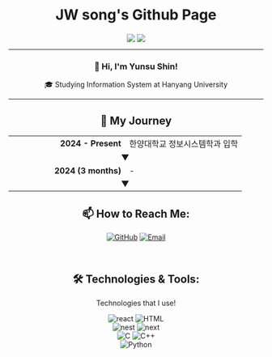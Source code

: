 <h1 align="center">JW song's Github Page</h1>

<p align="center">
  <img align='center' src="http://mazandi.herokuapp.com/api?handle=jwsong0595&theme=cold">
  <img align='center' src="http://mazassumnida.wtf/api/v2/generate_badge?boj=jwsong0595">
</p>
<div align="center">   
  <hr>
  <h3>👋 Hi, I'm Yunsu Shin!</h3>
  
  <p>🎓 Studying Information System at Hanyang University</p>
  <hr>
    <h2 align="center">🚀 My Journey</h2>
  <table>
    <tr>
      <td width="50%" align="right"><strong>2024 - Present</strong></td>
      <td width="50%">한양대학교 정보시스템학과 입학</td>
    </tr>
    <tr>
      <td colspan="2" align="center">▼</td>
    </tr>
    <tr>
      <td width="50%" align="right"><strong>2024 (3 months)</strong></td>
      <td width="50%">-</td>
    </tr>
    <tr>
      <td colspan="2" align="center">▼</td>
    </tr>
  </table>

  <h2 align="center">📫 How to Reach Me:</h2>
<p align="center">
  <a href="https://github.com/sysys10" target="_blank"><img alt="GitHub" src="https://img.shields.io/badge/GitHub-100000?style=for-the-badge&logo=github&logoColor=white" /></a>
  <a href="mailto:yunsu102896@gmail.com" target="_blank"><img alt="Email" src="https://img.shields.io/badge/Email-D14836?style=for-the-badge&logo=gmail&logoColor=white" /></a>
</p>
  <br>
  <h2>🛠️ Technologies & Tools:</h2>
  <p>Technologies that I use!</p>
 <img src="https://img.shields.io/badge/react-61DAFB?style=for-the-badge&logo=react&logoColor=black" alt="react" />
  <img src="https://img.shields.io/badge/html-E34F26?style=for-the-badge&logo=html5&logoColor=white" alt="HTML" /><br>
  <img src="https://img.shields.io/badge/nest.js-E0234E?style=for-the-badge&logo=nestjs&logoColor=white" alt="nest" />
  <img src="https://img.shields.io/badge/next.js-000000?style=for-the-badge&logo=next.js&logoColor=white" alt="next" /><br>
  <img src="https://img.shields.io/badge/C-A8B9CC?style=for-the-badge&logo=c&logoColor=black" alt="C" />
  <img src="https://img.shields.io/badge/C%2B%2B-00599C?style=for-the-badge&logo=cplusplus&logoColor=white" alt="C++" /><br>
  <img src="https://img.shields.io/badge/Python-3776AB?style=for-the-badge&logo=python&logoColor=white" alt="Python" />
</div>
